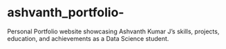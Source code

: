 # ashvanth_portfolio-
Personal Portfolio website showcasing Ashvanth Kumar J’s skills, projects, education, and achievements as a Data Science student.
